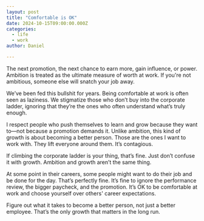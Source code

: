 ```yaml
---
layout: post
title: "Comfortable is OK"
date: 2024-10-15T09:00:00.000Z
categories:
  - life
  - work
author: Daniel

---
```


The next promotion, the next chance to earn more, gain influence, or power. Ambition is treated as the ultimate measure of worth at work. If you're not ambitious, someone else will snatch your job away.

We’ve been fed this bullshit for years. Being comfortable at work is often seen as laziness. We stigmatize those who <!--more-->don’t buy into the corporate ladder, ignoring that they’re the ones who often understand what’s truly enough.

I respect people who push themselves to learn and grow because they want to—not because a promotion demands it. Unlike ambition, this kind of growth is about becoming a better person. Those are the ones I want to work with. They lift everyone around them. It’s contagious.

If climbing the corporate ladder is your thing, that’s fine. Just don’t confuse it with growth. Ambition and growth aren’t the same thing.

At some point in their careers, some people might want to do their job and be done for the day. That’s perfectly fine. It’s fine to ignore the performance review, the bigger paycheck, and the promotion. It’s OK to be comfortable at work and choose yourself over others' career expectations.

Figure out what it takes to become a better person, not just a better employee. That’s the only growth that matters in the long run.

